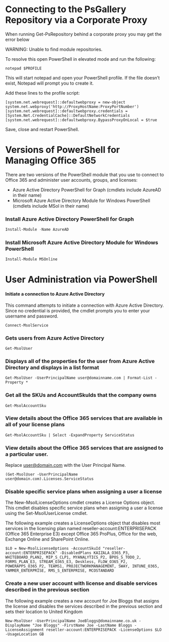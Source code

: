 # Connecting to the PsGallery Repository via a Corporate Proxy
When running Get-PsRepository behind a corporate proxy you may get the error below  

WARNING: Unable to find module repositories.

To resolve this open PowerShell in elevated mode and run the following:
```
notepad $PROFILE
```
This will start notepad and open your PowerShell profile. If the file doesn’t exist, Notepad will prompt you to create it.

Add these lines to the profile script:
```
[system.net.webrequest]::defaultwebproxy = new-object system.net.webproxy('http://ProxyHostName:ProxyPortNumber')
[system.net.webrequest]::defaultwebproxy.credentials = [System.Net.CredentialCache]::DefaultNetworkCredentials
[system.net.webrequest]::defaultwebproxy.BypassProxyOnLocal = $true
```
Save, close and restart PowerShell.
# Versions of PowerShell for Managing Office 365
There are two versions of the PowerShell module that you use to connect to Office 365 and administer user accounts, groups, and licenses:
- Azure Active Directory PowerShell for Graph (cmdlets include AzureAD in their name)
- Microsoft Azure Active Directory Module for Windows PowerShell (cmdlets include MSol in their name)
### Install Azure Active Directory PowerShell for Graph
```PowerShell
Install-Module -Name AzureAD
```
### Install Microsoft Azure Active Directory Module for Windows PowerShell
```PowerShell
Install-Module MSOnline
```
# User Administration via PowerShell
#### Initiate a connection to Azure Active Directory
This command attempts to initiate a connection with Azure Active Directory. Since no credential is provided, the cmdlet prompts you to enter your username and password.
```
Connect-MsolService
```
### Gets users from Azure Active Directory
```
Get-MsolUser
```
### Displays all of the properties for the user from Azure Active Directory and displays in a list format
```
Get-MsolUser -UserPrincipalName user@domainname.com | Format-List -Property *
```
### Get all the SKUs and AccountSkuIds that the company owns
```
Get-MsolAccountSku
```
### View details about the Office 365 services that are available in all of your license plans
```
Get-MsolAccountSku | Select -ExpandProperty ServiceStatus
```
### View details about the Office 365 services that are assigned to a particular user.
Replace user@domain.com with the User Principal Name.
```
(Get-MsolUser -UserPrincipalName user@domain.com).Licenses.ServiceStatus
```
### Disable specific service plans when assigning a user a license
The New-MsolLicenseOptions cmdlet creates a License Options object. This cmdlet disables specific service plans when assigning a user a license using the Set-MsolUserLicense cmdlet.

The following example creates a LicenseOptions object that disables most services in the licensing plan named reseller-account:ENTERPRISEPACK (Office 365 Enterprise E3) except Office 365 ProPlus, Office for the web, Exchange Online and SharePoint Online.
```
$LO = New-MsolLicenseOptions -AccountSkuId "reseller-account:ENTERPRISEPACK" -DisabledPlans KAIZALA_O365_P3, WHITEBOARD_PLAN2, MIP_S_CLP1, MYANALYTICS_P2, BPOS_S_TODO_2, FORMS_PLAN_E3, STREAM_O365_E3, Deskless, FLOW_O365_P2, POWERAPPS_O365_P2, TEAMS1, PROJECTWORKMANAGEMENT, SWAY, INTUNE_O365, YAMMER_ENTERPRISE, RMS_S_ENTERPRISE, MCOSTANDARD
```
### Create a new user account with license and disable services described in the previous section

The following example creates a new account for Joe Bloggs that assigns the license and disables the services described in the previous section and sets their location to United Kingdom
```
New-MsolUser -UserPrincipalName JoeBloggs@domainname.co.uk -DisplayName "Joe Bloggs" -FirstName Joe -LastName Bloggs -LicenseAssignment reseller-account:ENTERPRISEPACK -LicenseOptions $LO -UsageLocation GB
```


